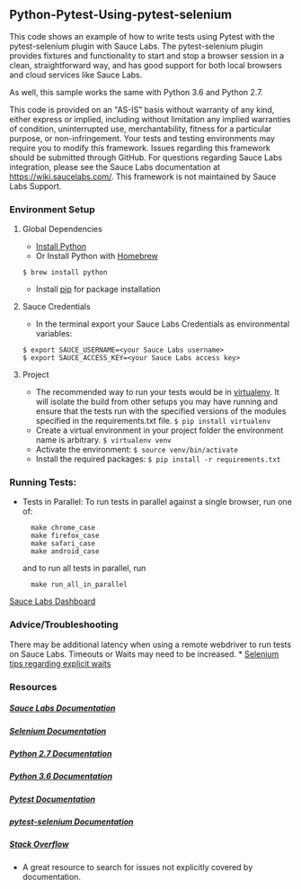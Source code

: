 ## Python-Pytest-Using-pytest-selenium
<!-- [![Travis Status](https://travis-ci.org/saucelabs-sample-test-frameworks/Python-Pytest-Selenium.svg?branch=master)](https://travis-ci.org/saucelabs-sample-test-frameworks/Python-Pytest-Selenium) -->

This code shows an example of how to write tests using Pytest with the pytest-selenium plugin with Sauce Labs. The pytest-selenium plugin provides fixtures and functionality to start and stop a browser session in a clean, straightforward way, and has good support for both local browsers and cloud services like Sauce Labs.

As well, this sample works the same with Python 3.6 and Python 2.7.

This code is provided on an "AS-IS” basis without warranty of any kind, either express or implied, including without limitation any implied warranties of condition, uninterrupted use, merchantability, fitness for a particular purpose, or non-infringement. Your tests and testing environments may require you to modify this framework. Issues regarding this framework should be submitted through GitHub. For questions regarding Sauce Labs integration, please see the Sauce Labs documentation at https://wiki.saucelabs.com/. This framework is not maintained by Sauce Labs Support.

### Environment Setup

1. Global Dependencies
    * [Install Python](https://www.python.org/downloads/)
    * Or Install Python with [Homebrew](http://brew.sh/)
    ```
    $ brew install python
    ```
    * Install [pip](https://pip.pypa.io/en/stable/installing/) for package installation

2. Sauce Credentials
    * In the terminal export your Sauce Labs Credentials as environmental variables:
    ```
    $ export SAUCE_USERNAME=<your Sauce Labs username>
	$ export SAUCE_ACCESS_KEY=<your Sauce Labs access key>
    ```
3. Project
	* The recommended way to run your tests would be in [virtualenv](https://virtualenv.readthedocs.org/en/latest/). It will isolate the build from other setups you may have running and ensure that the tests run with the specified versions of the modules specified in the requirements.txt file.
	```$ pip install virtualenv```
	* Create a virtual environment in your project folder the environment name is arbitrary.
	```$ virtualenv venv```
	* Activate the environment:
	```$ source venv/bin/activate```
	* Install the required packages:
	```$ pip install -r requirements.txt```

### Running Tests: 

*  Tests in Parallel: To run tests in parallel against a single browser, run one of:
    ```
      make chrome_case
      make firefox_case
      make safari_case
      make android_case
    ```
    and to run all tests in parallel, run
    ```
      make run_all_in_parallel
    ```

[Sauce Labs Dashboard](https://saucelabs.com/beta/dashboard/)

### Advice/Troubleshooting

There may be additional latency when using a remote webdriver to run tests on Sauce Labs. Timeouts or Waits may need to be increased.
    * [Selenium tips regarding explicit waits](https://wiki.saucelabs.com/display/DOCS/Best+Practice%3A+Use+Explicit+Waits)

### Resources
##### [Sauce Labs Documentation](https://wiki.saucelabs.com/)

##### [Selenium Documentation](http://www.seleniumhq.org/docs/)

##### [Python 2.7 Documentation](https://docs.python.org/2.7/)

##### [Python 3.6 Documentation](https://docs.python.org/3.6/)

##### [Pytest Documentation](http://pytest.org/latest/contents.html)

##### [pytest-selenium Documentation](https://pytest-selenium.readthedocs.io/en/latest/)

##### [Stack Overflow](http://stackoverflow.com/)
* A great resource to search for issues not explicitly covered by documentation.
